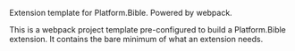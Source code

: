 Extension template for Platform.Bible. Powered by webpack.

This is a webpack project template pre-configured to build a Platform.Bible extension. It contains the bare minimum of what an extension needs.
